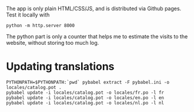 The app is only plain HTML/CSS/JS, and is distributed via Github pages.
Test it locally with

```
python -m http.server 8000
```

The python part is only a counter that helps me to estimate the visits to the website, without storing too much log.

# Updating translations

```
PYTHONPATH=$PYTHONPATH:`pwd` pybabel extract -F pybabel.ini -o locales/catalog.pot .
pybabel update -i locales/catalog.pot -o locales/fr.po -l fr
pybabel update -i locales/catalog.pot -o locales/en.po -l en
pybabel update -i locales/catalog.pot -o locales/nl.po -l nl
```